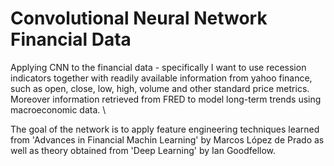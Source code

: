 # Convolutional Neural Network Financial Data

Applying CNN to the financial data - specifically I want to use recession indicators together with readily available information from yahoo finance, such as open, close, low, high, volume and other standard price metrics. Moreover information retrieved from FRED to model long-term trends using macroeconomic data. \\

The goal of the network is to apply feature engineering techniques learned from 'Advances in Financial Machin Learning' by Marcos López de Prado as well as theory obtained from 'Deep Learning' by Ian Goodfellow. 

